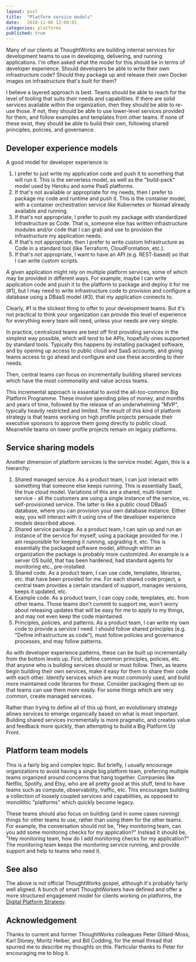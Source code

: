 ```yaml
---
layout: post
title:  "Platform service models"
date:   2018-11-06 12:00:01
categories: platforms
published: true
---
```


Many of our clients at ThoughtWorks are building internal services for development teams to use in developing, delivering, and running applications. I'm often asked what the model for this should be in terms of developer experience. Should developers be able to write their own infrastructure code? Should they package up and release their own Docker images on infrastructure that's built for them?

I believe a layered approach is best. Teams should be able to reach for the level of tooling that suits their needs and capabilities. If there are solid services available within the organization, then they should be able to re-use those. If not, they should be able to use lower-level services provided for them, and follow examples and templates from other teams. If none of these exist, they should be able to build their own, following shared principles, policies, and governance.


## Developer experience models

A good model for developer experience is:

1. I prefer to just write my application code and push it to something that will run it. This is the serverless model, as well as the "build-pack" model used by Heroku and some PaaS platforms.
2. If that's not available or appropriate for my needs, then I prefer to package my code and runtime and push it. This is the container model, with a container orchestration service like Kubernetes or Nomad already available and running.
3. If that's not appropriate, I prefer to push my package with standardized Infrastructure as Code. That is, someone else has written infrastructure modules and/or code that I can grab and use to provision the infrastructure my application needs.
4. If that's not appropriate, then I prefer to write custom Infrastructure as Code in a standard tool (like Terraform, CloudFormation, etc.).
5. If that's not appropriate, I want to have an API (e.g. REST-based) so that I can write custom scripts.

A given application might rely on multiple platform services, some of which may be provided in different ways. For example, maybe I can write application code and push it to the platform to package and deploy it for me (#1), but I may need to write infrastructure code to provision and configure a database using a DBaaS model (#3), that my application connects to.

Clearly, #1 is the slickest thing to offer to your development teams. But it's not practical to think your organization can provide this level of experience for everything every team will need, unless your needs are very simple.

In practice, centralized teams are best off first providing services in the simplest way possible, which will tend to be APIs, hopefully ones supported by standard tools. Typically this happens by installing packaged software, and by opening up access to public cloud and SaaS accounts, and giving teams access to go ahead and configure and use these according to their needs.

Then, central teams can focus on incrementally building shared services which have the most commonality and value across teams.

This incremental approach is essential to avoid the all-too-common Big Platform Programme. These involve spending piles of money, and months and years of time, followed by the release of an underwhelming "MVP", typically heavily restricted and limited. The result of this kind of platform strategy is that teams working on high profile projects persuade their executive sponsors to approve them going directly to public cloud. Meanwhile teams on lower profile projects remain on legacy platforms.


## Service sharing models

Another dimension of platform services is the service model. Again, this is a hierarchy:

1. Shared managed service. As a product team, I can just interact with something that someone else keeps running. This is essentially SaaS, the true cloud model. Variations of this are a shared, multi-tenant service - all the customers are using a single instance of the service, vs. self-provisioned service. The latter is like a public cloud DBaaS database, where you can provision your own database instance. Either way, you will interact with it using one of the developer experience models described above.
2. Shared service package. As a product team, I can spin up and run an instance of the service for myself, using a package provided for me. I am responsible for keeping it running, upgrading it, etc. This is essentially the packaged software model, although within an organization the package is probably more customized. An example is a server OS build, that has been hardened, had standard agents for monitoring etc., pre-installed.
3. Shared code. As a product team, I can use code, templates, libraries, etc. that have been provided for me. For each shared code project, a central team provides a certain standard of support, manages versions, keeps it updated, etc.
4. Example code. As a product team, I can copy code, templates, etc. from other teams. Those teams don't commit to support me, won't worry about releasing updates that will be easy for me to apply to my things, and may not even keep the code maintained.
5. Principles, policies, and patterns. As a product team, I can write my own code to provide a service I need. I should follow shared principles (e.g. "Define infrastructure as code"), must follow policies and governance processes, and may follow patterns.

As with developer experience patterns, these can be built up incrementally from the bottom levels up. First, define common principles, policies, etc. that anyone who is building services should or must follow. Then, as teams begin building their own services, make it easy for them to share their code with each other. Identify services which are most commonly used, and build more maintained code libraries for those. Consider packaging them up so that teams can use them more easily. For some things which are very common, create managed services.

Rather than trying to define all of this up front, an evolutionary strategy allows services to emerge organically based on what is most important. Building shared services incrementally is more pragmatic, and creates value and feedback more quickly, than attempting to build a Big Platform Up Front.


## Platform team models

This is a fairly big and complex topic. But briefly, I usually encourage organizations to avoid having a single big platform team, preferring multiple teams organized around concerns that hang together. Companies like Netflix, Spotify, and Etsy, who are all pretty good at this stuff, tend to have teams such as compute, observability, traffic, etc. This encourages building a collection of loosely coupled services and capabilities, as opposed to monolithic "platforms" which quickly become legacy.

These teams should also focus on building (and in some cases running) things for other teams to use, rather than using them for the other teams. For example, the conversation should not be, "Hey monitoring team, can you add some monitoring checks for my application?" Instead it should be, "Hey monitoring team, how do I add monitoring checks for my application?" The monitoring team keeps the monitoring service running, and provide support and help to teams who need it.


## See also

The above is not official ThoughtWorks gospel, although it's probably fairly well aligned. A bunch of smart ThoughtWorkers have defined and offer a more structured engagement model for clients working on platforms, the [Digital Platform Strategy](https://www.thoughtworks.com/digital-platform-strategy).

## Acknowledgement

Thanks to current and former ThoughtWorks colleagues Peter Gillard-Moss, Karl Stoney, Moritz Heiber, and Bill Codding, for the email thread that spurred me to describe my thoughts on this. Particular thanks to Peter for encouraging me to blog it.
